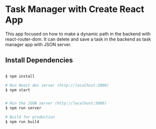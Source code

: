 # Task Manager with Create React App

This app focused on how to make a dynamic path in the backend with react-router-dom. It can delete and save a task in the backend as task manager app with JSON server.

## Install Dependencies

```bash

$ npm install

# Run React dev server (http://localhost:3000)
$ npm start


# Run the JSON server (http://localhost:5000)
$ npm run server

# Build for production
$ npm run build
```

